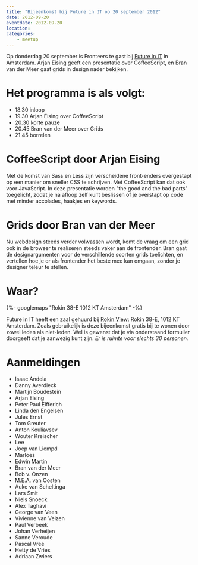 ```yaml
---
title: "Bijeenkomst bij Future in IT op 20 september 2012"
date: 2012-09-20
eventdate: 2012-09-20
location:
categories:
    - meetup
---
```

Op donderdag 20 september is Fronteers te gast bij [Future in IT](http://futureinit.nl/) in Amsterdam. Arjan Eising geeft een presentatie over CoffeeScript, en Bran van der Meer gaat grids in design nader bekijken.

# Het programma is als volgt:

* 18.30 inloop
* 19.30 Arjan Eising over CoffeeScript
* 20.30 korte pauze
* 20.45 Bran van der Meer over Grids
* 21.45 borrelen

# CoffeeScript door Arjan Eising

Met de komst van Sass en Less zijn verscheidene front-enders overgestapt op een manier om sneller CSS te schrijven. Met CoffeeScript kan dat ook voor JavaScript. In deze presentatie worden "the good and the bad parts" toegelicht, zodat je na afloop zelf kunt beslissen of je overstapt op code met minder accolades, haakjes en keywords.

# Grids door Bran van der Meer

Nu webdesign steeds verder volwassen wordt, komt de vraag om een grid ook in de browser te realiseren steeds vaker aan de frontender. Bran gaat de designargumenten voor de verschillende soorten grids toelichten, en vertellen hoe je er als frontender het beste mee kan omgaan, zonder je designer teleur te stellen.

# Waar?

{%- googlemaps "Rokin 38-E 1012 KT Amsterdam" -%}

Future in IT heeft een zaal gehuurd bij [Rokin View](http://www.rokinview.nl/): Rokin 38-E, 1012 KT Amsterdam. Zoals gebruikelijk is deze bijeenkomst gratis bij te wonen door zowel leden als niet-leden. Wel is gewenst dat je via onderstaand formulier doorgeeft dat je aanwezig kunt zijn. *Er is ruimte voor slechts 30 personen.*

# Aanmeldingen

* Isaac Andela
* Danny Averdieck
* Martijn Boudestein
* Arjan Eising
* Peter Paul Elfferich
* Linda den Engelsen
* Jules Ernst
* Tom Greuter
* Anton Kouliavsev
* Wouter Kreischer
* Lee
* Joep van Liempd
* Marloes
* Edwin Martin
* Bran van der Meer
* Bob v. Onzen
* M.E.A. van Oosten
* Auke van Scheltinga
* Lars Smit
* Niels Snoeck
* Alex Taghavi
* George van Veen
* Vivienne van Velzen
* Paul Verbeek
* Johan Verheijen
* Sanne Veroude
* Pascal Vree
* Hetty de Vries
* Adriaan Zwiers


